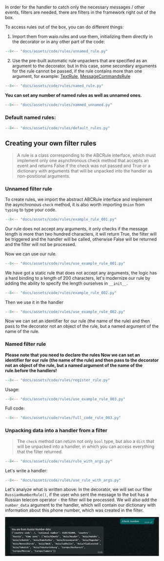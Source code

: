 In order for the handler to catch only the necessary messages / other events,
filters are needed, there are filters in the framework right out of the box.

To access rules out of the box, you can do different things:

1. Import them from waio.rules and use them,
initializing them directly in the decorator
or in any other part of the code:

```python
--8<-- "docs/assets/code/rules/unnamed_rule.py"
```

2. Use the pre-built automatic rule unpackers that are 
specified as an argument to the decorator.
but in this case, some secondary arguments for the rule cannot be passed, 
if the rule contains more than one argument, for example:
[TextRule](https://github.com/dotX12/waio/blob/07d69354a5658c0d7cd9a32f21093b758c5d0bd8/waio/rules/default.py#L97),
[MessageCommandsRule](https://github.com/dotX12/waio/blob/07d69354a5658c0d7cd9a32f21093b758c5d0bd8/waio/rules/default.py#L9)
```python
--8<-- "docs/assets/code/rules/named_rule.py"
```

**You can set any number of named rules as well as unnamed ones.**
```python
--8<-- "docs/assets/code/rules/nammed_unnamed.py"
```
###  Default named rules:

```python
--8<-- "docs/assets/code/rules/default_rules.py"
```

## Creating your own filter rules

> A rule is a class corresponding to the ABCRule interface, 
which must implement only one asynchronous check method that accepts an event 
and returns False if the check was not passed and True or a dictionary with 
arguments that will be unpacked into the handler as non-positional arguments.

### Unnamed filter rule
To create rules, we import the abstract ABCRule interface 
and implement the asynchronous `check` method, it is also worth 
importing `Union` from `typing` to type your code.

```python
--8<-- "docs/assets/code/rules/example_rule_001.py"
```

Our rule does not accept any arguments, 
it only checks if the message length is more than two hundred characters, 
it will return True, the filter will be triggered and the handler will be called, 
otherwise False will be returned and the filter will not be processed.

Now we can use our rule.

```python
--8<-- "docs/assets/code/rules/use_example_rule_001.py"
```

We have got a static rule that does not accept any arguments, 
the logic has a hard binding to a length of 200 characters, 
let's modernize our rule by adding the ability to 
specify the length ourselves in `__init__`.

```python
--8<-- "docs/assets/code/rules/example_rule_002.py"
```

Then we use it in the handler

```python
--8<-- "docs/assets/code/rules/use_example_rule_002.py"
```

Now we can set an identifier for our rule (the name of the rule) 
and then pass to the decorator not an object of the rule, but a 
named argument of the name of the rule.

### Named filter rule
**Please note that you need to declare the rules Now we can set an identifier for our 
rule (the name of the rule) and then pass to the decorator not an object of the rule, 
but a named argument of the name of the rule.before the handlers!**

```python
--8<-- "docs/assets/code/rules/register_rule.py"
```

Usage:

```python
--8<-- "docs/assets/code/rules/use_example_rule_003.py"
```

Full code:

```python
--8<-- "docs/assets/code/rules/full_code_rule_003.py"
```


### Unpacking data into a handler from a filter
> The `check` method can return not only `bool` type,
but also a `dict` that will be unpacked into a handler,
in which you can access everything that the filter returned.

```python
--8<-- "docs/assets/code/rules/rule_with_args.py"
```

Let's write a handler:

```python
--8<-- "docs/assets/code/rules/use_rule_with_args.py"
```

Let's analyze what is written above:
In the decorator, we will set our filter` RussianNumberRule()`,
if the user who sent the message to the bot has a 
Russian telecom operator - the filter will be processed. 
We will also add the `number_data` argument to the handler,
which will contain our dictionary with information about this phone number,
which was created in the filter.

![](https://raw.githubusercontent.com/dotX12/waio/master/docs/assets/images/response_custom_arg_filter.png "Usage example")